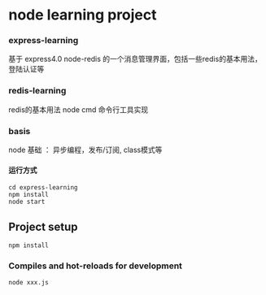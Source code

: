 # node learning project

### express-learning
基于 express4.0 node-redis 的一个消息管理界面，包括一些redis的基本用法，登陆认证等

### redis-learning
redis的基本用法 node cmd 命令行工具实现

### basis
node 基础 ： 异步编程，发布/订阅, class模式等

#### 运行方式
```
cd express-learning
npm install
node start
```

## Project setup
```
npm install
```

### Compiles and hot-reloads for development
```
node xxx.js
```

